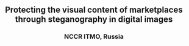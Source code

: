 <h2 align="center">Protecting the visual content of marketplaces through steganography in digital images</h2>
<h3 align="center">NCCR ITMO, Russia</h3>
